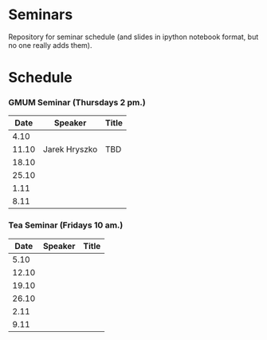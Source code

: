# Seminars
Repository for seminar schedule (and slides in ipython notebook format, but no one really adds them).

# Schedule
### GMUM Seminar (Thursdays 2 pm.)
| Date  | Speaker                                            | Title                                                      |
|-------|----------------------------------------------------|----------------------------------------------------------- |
|  4.10 |                                                    |                                                            |
| 11.10 | Jarek Hryszko                                      | TBD                                                           |
| 18.10 |                                                    |                                                            |
| 25.10 |                                                    |                                                            |
|  1.11 |                                                    |                                                            |
|  8.11 |                                                    |                                                            |

### Tea Seminar (Fridays 10 am.)
| Date  | Speaker                                            | Title                                                      |
|-------|----------------------------------------------------|----------------------------------------------------------- |     
|  5.10 |                                                    |                                                            |
| 12.10 |                                                    |                                                            |
| 19.10 |                                                    |                                                            |
| 26.10 |                                                    |                                                            |
|  2.11 |                                                    |                                                            |
|  9.11 |                                                    |                                                            |

